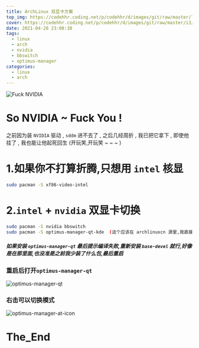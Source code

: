 ```yaml
---
title: ArchLinux 双显卡方案
top_img: https://codehhr.coding.net/p/codehhr/d/images/git/raw/master/linux/linux.jpg
cover: https://codehhr.coding.net/p/codehhr/d/images/git/raw/master/i3/archscreenshotcmin.png
date: 2021-04-28 23:08:38
tags:
  - linux
  - arch
  - nvidia
  - bbswitch
  - optimus-manager
categories:
  - linux
  - arch
---
```


![Fuck NVIDIA](https://codehhr.coding.net/p/codehhr/d/images/git/raw/master/nvidia/fuck-nvidia.jpeg)

# So NVIDIA ~ Fuck You !

之前因为装 `NVIDIA` 驱动 , `sddm` 进不去了 , 之后几经周折 , 我已把它拿下 , 即使他挂了 , 我也能让他起死回生 (开玩笑,开玩笑 ~ ~ ~ )

# 1.如果你不打算折腾,只想用 `intel` 核显

```bash
sudo pacman -S xf86-video-intel
```

# 2.`intel` + `nvidia` 双显卡切换

```bash
sudo pacman -S nvidia bbswitch
sudo pacman -S optimus-manager-qt-kde  (这个应该在 archlinuxcn 源里,我直接 `yay -S optimus-manager-qt`)
```

##### 如果安装 `optimus-manager-qt` 最后提示编译失败,重新安装 `base-devel` 就行,好像是在那里面,也没准是之前我少装了什么包,最后重启

### 重启后打开`optimus-manager-qt`

![optimus-manager-qt](https://codehhr.coding.net/p/codehhr/d/images/git/raw/master/nvidia/optimus-manager-qt.png)

### 右击可以切换模式

![optimus-manager-at-icon](https://codehhr.coding.net/p/codehhr/d/images/git/raw/master/nvidia/optimus-manager-qt-icon.png)

# The_End
